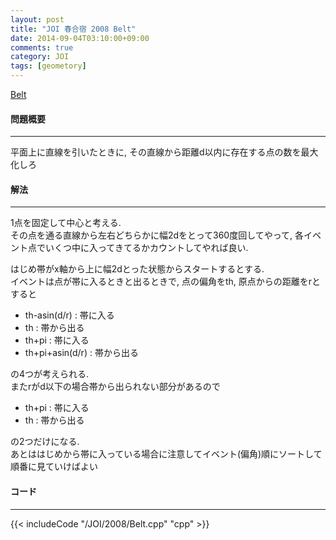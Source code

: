 ```yaml
---
layout: post
title: "JOI 春合宿 2008 Belt"
date: 2014-09-04T03:10:00+09:00
comments: true
category: JOI
tags: [geometory]
---
```


[Belt](http://joisc2008.contest.atcoder.jp/tasks/joisc2008_belt)

#### 問題概要

****

平面上に直線を引いたときに, その直線から距離d以内に存在する点の数を最大化しろ

#### 解法

****

1点を固定して中心と考える.  
その点を通る直線から左右どちらかに幅2dをとって360度回してやって, 各イベント点でいくつ中に入ってきてるかカウントしてやれば良い.  
  
はじめ帯がx軸から上に幅2dとった状態からスタートするとする.  
イベントは点が帯に入るときと出るときで, 点の偏角をth, 原点からの距離をrとすると  


* th-asin(d/r) : 帯に入る  
* th : 帯から出る
* th+pi : 帯に入る
* th+pi+asin(d/r) : 帯から出る

の4つが考えられる.  
またrがd以下の場合帯から出られない部分があるので


* th+pi : 帯に入る
* th : 帯から出る

の2つだけになる.  
あとははじめから帯に入っている場合に注意してイベント(偏角)順にソートして順番に見ていけばよい


#### コード

****

{{< includeCode "/JOI/2008/Belt.cpp" "cpp" >}}
